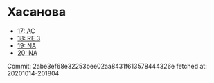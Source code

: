 # Хасанова
- [17: AC](17.md)
- [18: RE 3](18.md)
- [19: NA](19.md)
- [20: NA](20.md)

Commit: 2abe3ef68e32253bee02aa8431f613578444326e
 fetched at: 20201014-201804
